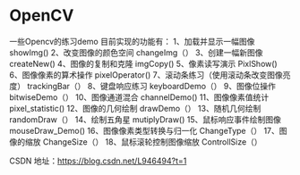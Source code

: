 # OpenCV
一些Opencv的练习demo
目前实现的功能有：
1、加载并显示一幅图像 showImg()
2、改变图像的颜色空间 changeImg（）
3、创建一幅新图像 createNew()
4、图像的复制和克隆 imgCopy()
5、像素读写演示 PixlShow()
6、图像像素的算术操作 pixelOperator()
7、滚动条练习（使用滚动条改变图像亮度） trackingBar（）
8、键盘响应练习 keyboardDemo（）
9、图像位操作 bitwiseDemo（）
10、图像通道混合 channelDemo()
11、图像像素值统计 pixel_statistic()
12、图像的几何绘制 drawDemo（）
13、随机几何绘制 randomDraw（）
14、绘制五角星 mutiplyDraw()
15、鼠标响应事件绘制图像 mouseDraw_Demo()
16、图像像素类型转换与归一化 ChangeType（）
17、图像的缩放 ChangeSize（）
18、鼠标滚轮控制图像缩放 ControllSize（）




CSDN 地址：https://blog.csdn.net/L946494?t=1
